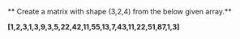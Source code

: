 ** Create a matrix with shape (3,2,4) from the below given array.**

**[1,2,3,1,3,9,3,5,22,42,11,55,13,7,43,11,22,51,87,1,3]**
